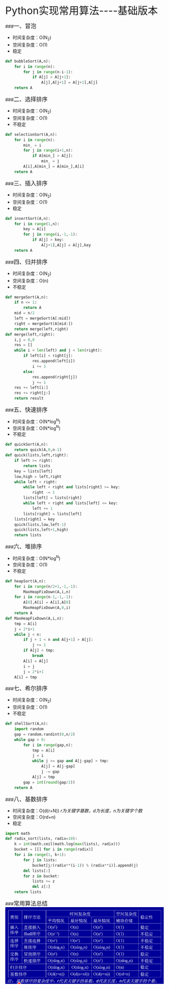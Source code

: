 <font size=6>Python实现常用算法----基础版本 </font>

###<font size=4>一、冒泡</font>
- 时间复杂度：O(N<sub>2</sub>)
- 空间复杂度：O(1)
- 稳定
``` Python
def bubbleSort(A,n):
    for i in range(n):
        for j in range(n-i-1):
            if A[j] > A[j+1]:
                A[j],A[j+1] = A[j+1],A[j]
    return A
```

###<font size=4>二、选择排序</font>
- 时间复杂度：O(N<sub>2</sub>)
- 空间复杂度：O(1)
- 不稳定
``` Python
def selectionSort(A,n):
    for i in range(n):
        min_ = i 
        for j in range(i+1,n):
            if A[min_] > A[j]:
                min_ = j
        A[i],A[min_] = A[min_],A[i]
    return A
```

###<font size=4>三、插入排序</font>
- 时间复杂度：O(N<sub>2</sub>)
- 空间复杂度：O(1)
- 稳定
```Python
def insertSort(A,n):
    for i in range(1,n):
        key = A[i]
        for j in range(i,-1,-1):
            if A[j] > key:
                A[j+1],A[j] = A[j],key
    return A
```

###<font size=4>四、归并排序</font>
- 时间复杂度：O(N<sub>2</sub>)
- 空间复杂度：O(n)
- 不稳定
``` Python
def mergeSort(A,n):
    if n <= 1:
        return A
    mid = n/2
    left = mergeSort(A[:mid])
    right = mergeSort(A[mid:])
    return merge(left,right)
def merge(left,right):
    i,j = 0,0
    res = []
    while i < len(left) and j < len(right):
        if left[i] < right[j]:
            res.append(left[i])
            i += 1
        else:
            res.append(right[j])
            j += 1
    res += left[i:]
    res += right[j:]
    return result
```

###<font size=4>五、快速排序</font>
- 时间复杂度：O(N*log<sup>N</sup>)
- 空间复杂度：O(N*log<sup>N</sup>)
- 不稳定
```Python
def quickSort(A,n):
    return quick(A,0,n-1)
def quick(lists,left,right):
    if left >= right:
        return lists
    key = lists[left]
    low,high = left,right
    while left < right:
        while left < right and lists[right] >= key:
            right -= 1
        lists[left] = lists[right]
        while left < right and lists[left] <= key:
            left += 1
        lists[right] = lists[left]
    lists[right] = key
    quick(lists,low,left-1)
    quick(lists,left+1,high)
    return lists

```

###<font size=4>六、堆排序</font>
- 时间复杂度：O(N*log<sup>N</sup>)
- 空间复杂度：O(1)
- 不稳定
```Python
def heapSort(A,n):
    for i in range(n/2+1,-1,-1):
        MaxHeapFixDown(A,i,n)
    for i in range(n-1,-1,-1):
        A[0],A[i] = A[i],A[0]
        MaxHeapFixDown(A,0,i)
    return A
def MaxHeapFixDown(A,i,n):
    tmp = A[i]
    j = 2*i+1
    while j < n:
        if j + 1 < n and A[j+1] > A[j]:
            j += 1
        if A[j] < tmp:
            break
        A[i] = A[j]
        i = j 
        j = 2*i+1
    A[i] = tmp
```

###<font size=4>七、希尔排序</font>
- 时间复杂度：O(N<sub>2</sub>)
- 空间复杂度：O(1)
- 不稳定
```Python
def shellSort(A,n):
    import random
    gap = random.randint(0,n/2)
    while gap > 0:
        for i in range(gap,n):
            tmp = A[i]
            j = i
            while j >= gap and A[j-gap] > tmp:
                A[j] = A[j-gap]
                j -= gap
            A[j] = tmp
        gap = int(round(gap/2))
    return A
```

###<font size=4>八、基数排序</font>
- 时间复杂度：O(d(r+N)) *r为关键字基数，d为长度，n为关键字个数*
- 空间复杂度：O(rd+n)
- 稳定
```Python
import math
def radix_sort(lists, radix=10):
    k = int(math.ceil(math.log(max(lists), radix)))
    bucket = [[] for i in range(radix)]
    for i in range(1, k+1):
        for j in lists:
            bucket[j/(radix**(i-1)) % (radix**i)].append(j)
        del lists[:]
        for z in bucket:
            lists += z
            del z[:]
    return lists
```

###<font size=4>常用算法总结</font>
![](image1.png)
